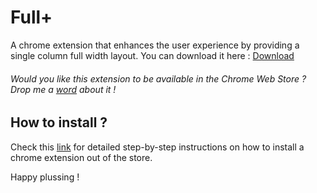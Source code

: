 Full+
========

A chrome extension that enhances the user experience by providing a single column full width layout.
You can download it here : [Download](http://is.gd/fullwidthgoogleplusforchrome)

###### Would you like this extension to be available in the Chrome Web Store ? Drop me a [word](https://docs.google.com/forms/d/1XragqQbQzpI1qX4xzkkGvlufThoB7n8A81s5o-6yAU8/viewform) about it !

How to install ?
----------------

Check this [link](http://www.howtogeek.com/120743/how-to-install-extensions-from-outside-the-chrome-web-store) for detailed step-by-step instructions on how to install a chrome extension out of the store.



Happy plussing !